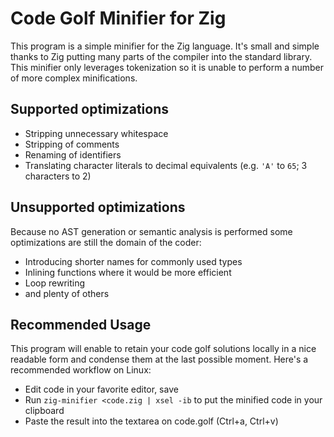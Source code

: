 # Code Golf Minifier for Zig
This program is a simple minifier for the Zig language.  It's small and simple thanks to Zig putting many parts of the compiler into the standard library.  This minifier only leverages tokenization so it is unable to perform a number of more complex minifications.

## Supported optimizations

* Stripping unnecessary whitespace
* Stripping of comments
* Renaming of identifiers
* Translating character literals to decimal equivalents (e.g. `'A'` to `65`; 3 characters to 2)

## Unsupported optimizations
Because no AST generation or semantic analysis is performed some optimizations are still the domain of the coder:

* Introducing shorter names for commonly used types
* Inlining functions where it would be more efficient
* Loop rewriting
* and plenty of others

## Recommended Usage
This program will enable to retain your code golf solutions locally in a nice readable form and condense them at the last possible moment.  Here's a recommended workflow on Linux:

* Edit code in your favorite editor, save
* Run `zig-minifier <code.zig | xsel -ib` to put the minified code in your clipboard
* Paste the result into the textarea on code.golf (Ctrl+a, Ctrl+v)
